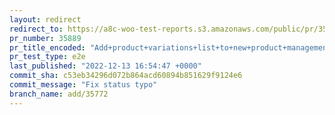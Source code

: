 ```yaml
---
layout: redirect
redirect_to: https://a8c-woo-test-reports.s3.amazonaws.com/public/pr/35889/e2e/index.html
pr_number: 35889
pr_title_encoded: "Add+product+variations+list+to+new+product+management+experience"
pr_test_type: e2e
last_published: "2022-12-13 16:54:47 +0000"
commit_sha: c53eb34296d072b864acd60894b851629f9124e6
commit_message: "Fix status typo"
branch_name: add/35772
---
```

